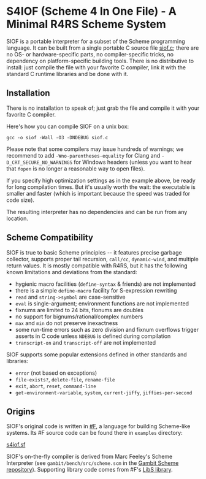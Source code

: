 # S4IOF (Scheme 4 In One File) - A Minimal R4RS Scheme System
                         
SIOF is a portable interpreter for a subset of the Scheme programming language. 
It can be built from a single portable C source file [siof.c](https://raw.githubusercontent.com/false-schemers/siof/master/siof.c); 
there are no OS- or hardware-specific parts, no compiler-specific tricks, no dependency on platform-specific building tools. There is no distributive to install: just compile the file with your favorite C compiler, link it with the standard C runtime libraries and be done with it.

## Installation

There is no installation to speak of; just grab the file and compile it with your favorite C compiler.

Here's how you can compile SIOF on a unix box:

```
gcc -o siof -Wall -O3 -DNDEBUG siof.c
```

Please note that some compilers may issue hundreds of warnings; we recommend to add `-Wno-parentheses-equality` for
Clang and `-D_CRT_SECURE_NO_WARNINGS` for Windows headers (unless you want to hear that `fopen`
is no longer a reasonable way to open files).

If you specify high optimization settings as in the example above, be ready for long compilation times. But it's usually worth the wait: the executable is smaller and faster (which is important because the speed was traded for code size).

The resulting interpreter has no dependencies and can be run from any location.


## Scheme Compatibility

SIOF is true to basic Scheme principles -- it features precise garbage collector, supports proper tail recursion, `call/cc`, `dynamic-wind`, and multiple return values. It is mostly compatible with R4RS, but it has the following known limitations and deviations from the standard:

  *  hygienic macro facilities (`define-syntax` & friends) are not implemented
  *  there is a simple `define-macro` facility for S-expression rewriting
  *  `read` and `string->symbol` are case-sensitive
  *  `eval` is single-argument; environment functions are not implemented
  *  fixnums are limited to 24 bits, flonums are doubles
  *  no support for bignums/rational/complex numbers
  *  `max` and `min` do not preserve inexactness
  *  some run-time errors such as zero division and fixnum overflows trigger asserts in C code unless `NDEBUG` is defined during compilation
  * `transcript-on` and `transcript-off` are not implemented

SIOF supports some popular extensions defined in other standards and libraries:

  *  `error` (not based on exceptions)
  *  `file-exists?`, `delete-file`, `rename-file`
  *  `exit`, `abort`, `reset`, `command-line`
  *  `get-environment-variable`, `system`, `current-jiffy`, `jiffies-per-second` 


## Origins

SIOF's original code is written in [#F](https://github.com/false-schemers/sharpF), a language for building Scheme-like
systems. Its #F source code can be found there in `examples` directory:

[s4iof.sf](https://raw.githubusercontent.com/false-schemers/sharpF/master/examples/s4iof.sf)

SIOF's on-the-fly compiler is derived from Marc Feeley's Scheme Interpreter (see `gambit/bench/src/scheme.scm` in the [Gambit Scheme repository](https://github.com/gambit/gambit)). Supporting library code comes from #F's [LibS library](https://raw.githubusercontent.com/false-schemers/sharpF/master/lib/libs.sf).

